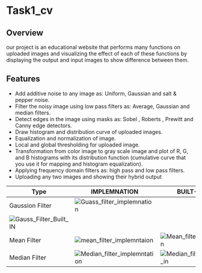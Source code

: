 # Task1_cv
## Overview
our project is an educational website that performs many functions on uploaded images and visualizing the effect of each of these functions by displaying the output and input images to show difference between them.
## Features
 * Add additive noise to any image as: Uniform, Gaussian and salt & pepper noise.
 * Filter the noisy image using low pass filters as: Average, Gaussian and median filters.
 * Detect edges in the image using masks as: Sobel , Roberts , Prewitt and Canny edge detectors.
 * Draw histogram and distribution curve of uploaded images.
 * Equalization and normalization of image.
 * Local and global thresholding for uploaded image.
 * Transformation from color image to gray scale image and plot of R, G, and B
 histograms with its distribution function (cumulative curve that you use it for mapping and histogram equalization).
 * Applying frequency domain filters as: high pass and low pass filters.
 * Uploading any two images and showing their hybrid output

|Type| IMPLEMNATION | BUILT-IN |
|---| --- | --- |
|Gaussion Filter| ![Guass_filter_implemnation](https://user-images.githubusercontent.com/81518078/223570514-02d268f8-b1f2-4706-b6ad-6d21e0ead48d.png)   |
![Gauss_Filter_Built_IN](https://user-images.githubusercontent.com/81518078/223569917-a6fe0b01-a619-4d05-982a-daa8a42d7bc0.png) |
|Mean Filter|![mean_filter_implemntaion](https://user-images.githubusercontent.com/81518078/223573700-8e1b3283-ee90-4ba3-800f-ed6442c2f1d6.png) | ![Mean_filter_built_in](https://user-images.githubusercontent.com/81518078/223573777-b0a7bb90-f05c-4ddc-9e7d-a56ad879f2fc.png) |
|Median Filter|![Median_filter_implemntation](https://user-images.githubusercontent.com/81518078/223575015-d985bdcc-8439-4b36-8d34-4e2f23972e24.png)|![Median_filter_built_in](https://user-images.githubusercontent.com/81518078/223575034-c9ee52a8-1dd9-43b4-b042-066ecaf41316.png)|

